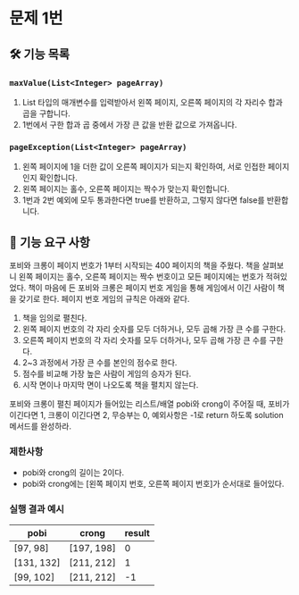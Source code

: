 # 문제 1번

## 🛠️ 기능 목록

### `maxValue(List<Integer> pageArray)`

1. List 타입의 매개변수를 입력받아서 왼쪽 페이지, 오른쪽 페이지의 각 자리수 합과 곱을 구합니다.
2. 1번에서 구한 합과 곱 중에서 가장 큰 값을 반환 값으로 가져옵니다.

### `pageException(List<Integer> pageArray)`

1. 왼쪽 페이지에 1을 더한 값이 오른쪽 페이지가 되는지 확인하여, 서로 인접한 페이지인지 확인합니다.
2. 왼쪽 페이지는 홀수, 오른쪽 페이지는 짝수가 맞는지 확인합니다.
3. 1번과 2번 예외에 모두 통과한다면 true를 반환하고, 그렇지 않다면 false를 반환합니다.

## 🚀 기능 요구 사항

포비와 크롱이 페이지 번호가 1부터 시작되는 400 페이지의 책을 주웠다. 책을 살펴보니 왼쪽 페이지는 홀수, 오른쪽 페이지는 짝수 번호이고 모든 페이지에는 번호가 적혀있었다. 책이 마음에 든 포비와 크롱은 페이지 번호 게임을 통해 게임에서 이긴 사람이 책을 갖기로 한다. 페이지 번호 게임의 규칙은 아래와 같다.

1. 책을 임의로 펼친다.
2. 왼쪽 페이지 번호의 각 자리 숫자를 모두 더하거나, 모두 곱해 가장 큰 수를 구한다.
3. 오른쪽 페이지 번호의 각 자리 숫자를 모두 더하거나, 모두 곱해 가장 큰 수를 구한다.
4. 2~3 과정에서 가장 큰 수를 본인의 점수로 한다.
5. 점수를 비교해 가장 높은 사람이 게임의 승자가 된다.
6. 시작 면이나 마지막 면이 나오도록 책을 펼치지 않는다.

포비와 크롱이 펼친 페이지가 들어있는 리스트/배열 pobi와 crong이 주어질 때, 포비가 이긴다면 1, 크롱이 이긴다면 2, 무승부는 0, 예외사항은 -1로 return 하도록 solution 메서드를 완성하라.

### 제한사항

- pobi와 crong의 길이는 2이다.
- pobi와 crong에는 [왼쪽 페이지 번호, 오른쪽 페이지 번호]가 순서대로 들어있다.

### 실행 결과 예시

| pobi | crong | result |
| --- | --- | --- |
| [97, 98] | [197, 198] | 0 |
| [131, 132] | [211, 212] | 1 |
| [99, 102] | [211, 212] | -1 |
